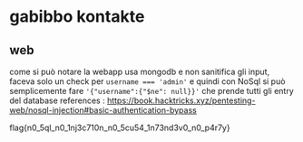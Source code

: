 # gabibbo kontakte
## web
come si può notare la webapp usa mongodb e non sanitifica gli input, faceva solo un check per `username === 'admin'`
e quindi con NoSql si può semplicemente fare `'{"username":{"$ne": null}}'` che prende tutti gli entry del database
references : https://book.hacktricks.xyz/pentesting-web/nosql-injection#basic-authentication-bypass


flag{n0_5ql_n0_1nj3c710n_n0_5cu54_1n73nd3v0_n0_p4r7y}